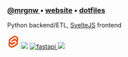 


### <a href="https://twitter.com/mrgnw"> @mrgnw </a> • [website](https://mrgnw.dev) • [dotfiles](https://github.com/mrgnw/dotfiles)

Python backend/ETL, [SvelteJS](https://svelte.dev) frontend

<div>
         <a href="https://svelte.dev"><img src="https://raw.githubusercontent.com/sveltejs/branding/master/svelte-logo.svg" width="28"></img></a>
         <img src="https://upload.wikimedia.org/wikipedia/commons/c/c3/Python-logo-notext.svg" width="30"></img>
         <a href="https://fastapi.tiangolo.com">
                  <img alt="fastapi" src="https://user-images.githubusercontent.com/2504532/119609212-3a583b80-bdc5-11eb-98da-1a59b5273da7.png" width="34"></img>
         </a>
         <a href="https://postgresql.org">
         <img src="https://wiki.postgresql.org/images/a/a4/PostgreSQL_logo.3colors.svg" width="28"></img>
         </a>
         
<div>
